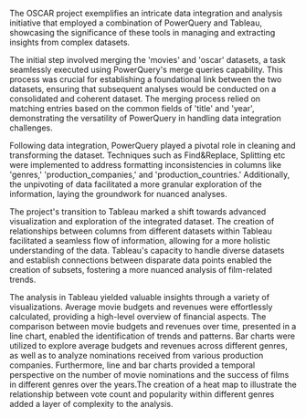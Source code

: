 The OSCAR project exemplifies an intricate data integration and analysis initiative that employed a combination of PowerQuery and Tableau, 
showcasing the significance of these tools in managing and extracting insights from complex datasets.

The initial step involved merging the 'movies' and 'oscar' datasets, a task seamlessly executed using PowerQuery's merge queries capability. 
This process was crucial for establishing a foundational link between the two datasets, ensuring that subsequent analyses would be conducted on a 
consolidated and coherent dataset. The merging process relied on matching entries based on the common fields of 'title' and 'year', 
demonstrating the versatility of PowerQuery in handling data integration challenges.

Following data integration, PowerQuery played a pivotal role in cleaning and transforming the dataset. Techniques such as Find&Replace, Splitting etc
were implemented to address formatting inconsistencies in columns like 'genres,' 'production_companies,' and 'production_countries.' 
Additionally, the unpivoting of data facilitated a more granular exploration of the information, laying the groundwork for nuanced analyses.

The project's transition to Tableau marked a shift towards advanced visualization and exploration of the integrated dataset. The creation of relationships 
between columns from different datasets within Tableau facilitated a seamless flow of information, allowing for a more holistic understanding of the data. 
Tableau's capacity to handle diverse datasets and establish connections between disparate data points enabled the creation of subsets, fostering a more nuanced 
analysis of film-related trends.

The analysis in Tableau yielded valuable insights through a variety of visualizations. Average movie budgets and revenues were effortlessly calculated, 
providing a high-level overview of financial aspects. The comparison between movie budgets and revenues over time, presented in a line chart, enabled the 
identification of trends and patterns. Bar charts were utilized to explore average budgets and revenues across different genres, as well as to analyze nominations 
received from various production companies. Furthermore, line and bar charts provided a temporal perspective on the number of movie nominations and the success of 
films in different genres over the years.The creation of a heat map to illustrate the relationship between vote count and popularity within different genres added a 
layer of complexity to the analysis.

